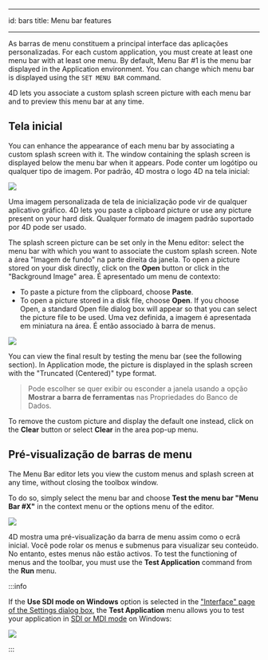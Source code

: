 - - -
id: bars title: Menu bar features
- - -

As barras de menu constituem a principal interface das aplicações personalizadas. For each custom application, you must create at least one menu bar with at least one menu. By default, Menu Bar #1 is the menu bar displayed in the Application environment. You can change which menu bar is displayed using the `SET MENU BAR` command.

4D lets you associate a custom splash screen picture with each menu bar and to preview this menu bar at any time.


## Tela inicial


You can enhance the appearance of each menu bar by associating a custom splash screen with it. The window containing the splash screen is displayed below the menu bar when it appears. Pode conter um logótipo ou qualquer tipo de imagem. Por padrão, 4D mostra o logo 4D na tela inicial:

![](../assets/en/Menus/splash1.png)

Uma imagem personalizada de tela de inicialização pode vir de qualquer aplicativo gráfico. 4D lets you paste a clipboard picture or use any picture present on your hard disk. Qualquer formato de imagem padrão suportado por 4D pode ser usado.

The splash screen picture can be set only in the Menu editor: select the menu bar with which you want to associate the custom splash screen. Note a área "Imagem de fundo" na parte direita da janela. To open a picture stored on your disk directly, click on the **Open** button or click in the "Background Image" area. É apresentado um menu de contexto:
- To paste a picture from the clipboard, choose **Paste**.
- To open a picture stored in a disk file, choose **Open**. If you choose Open, a standard Open file dialog box will appear so that you can select the picture file to be used. Uma vez definida, a imagem é apresentada em miniatura na área. É então associado à barra de menus.

![](../assets/en/Menus/splash2.png)

You can view the final result by testing the menu bar (see the following section). In Application mode, the picture is displayed in the splash screen with the "Truncated (Centered)" type format.

> Pode escolher se quer exibir ou esconder a janela usando a opção **Mostrar a barra de ferramentas** nas Propriedades do Banco de Dados.

To remove the custom picture and display the default one instead, click on the **Clear** button or select **Clear** in the area pop-up menu.


## Pré-visualização de barras de menu

The Menu Bar editor lets you view the custom menus and splash screen at any time, without closing the toolbox window.

To do so, simply select the menu bar and choose **Test the menu bar "Menu Bar #X"** in the context menu or the options menu of the editor.

![](../assets/en/Menus/splash3.png)

4D mostra uma pré-visualização da barra de menu assim como o ecrã inicial. Você pode rolar os menus e submenus para visualizar seu conteúdo. No entanto, estes menus não estão activos. To test the functioning of menus and the toolbar, you must use the **Test Application** command from the **Run** menu.

:::info

If the **Use SDI mode on Windows** option is selected in the ["Interface" page of the Settings dialog box](../settings/interface.md#display-windows), the **Test Application** menu allows you to test your application in [SDI or MDI mode](sdi/md) on Windows:

![](../assets/en/settings/sdi-mdi.png)

:::
